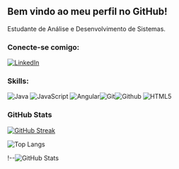 ## Bem vindo ao meu perfil no GitHub!

<p align="justify"> Estudante de Análise e Desenvolvimento de Sistemas.

### Conecte-se comigo:
[![LinkedIn](https://img.shields.io/badge/LinkedIn-000?style=for-the-badge&logo=linkedin&logoColor=0E76A8)](www.linkedin.com/in/ricardocamargoprado-da-silva-908b2b170)

### Skills:
![Java](https://img.shields.io/badge/Java-000?style=for-the-badge&logo=java)
![JavaScript](https://img.shields.io/badge/JavaScript-F7DF1E?style=for-the-badge&logo=javascript&logoColor=black)
![Angular](https://img.shields.io/badge/Angular-000?style=for-the-badge&logo=angular&logoColor=C3002F)![Git](https://img.shields.io/badge/Git-F05032?style=for-the-badge&logo=git&logoColor=white)![Github](https://img.shields.io/badge/Github-181717?style=for-the-badge&logo=Github&logoColor=white)
![HTML5](https://img.shields.io/badge/HTML5-E34F26?style=for-the-badge&logo=html5&logoColor=white)

### GitHub Stats

[![GitHub Streak](https://streak-stats.demolab.com/?user=RicardoCamargoPS&theme=bear&background=000&border=30A3DC&dates=FFF)](https://git.io/streak-stats)

![Top Langs](https://github-readme-stats-git-masterrstaa-rickstaa.vercel.app/api/top-langs/?username=RicardoCamargoPS&layout=compact&bg_color=000&border_color=30A3DC&title_color=E94D5F&text_color=FFF)

!--![GitHub Stats](https://github-readme-stats.vercel.app/api?username=RicardoCamargoPS&theme=transparent&bg_color=000&border_color=30A3DC&show_icons=true&icon_color=30A3DC&title_color=E94D5F&text_color=FFF)
